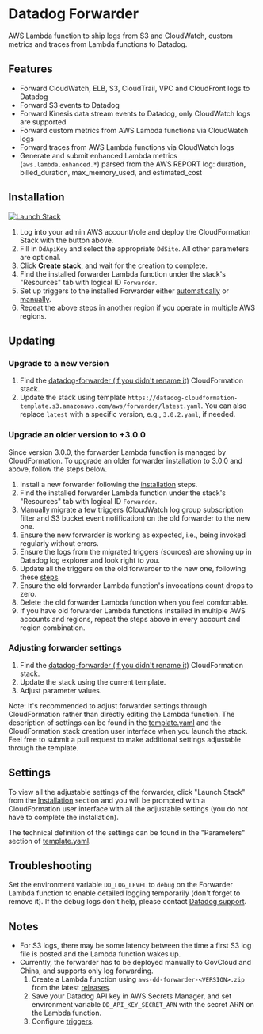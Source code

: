 # Datadog Forwarder

AWS Lambda function to ship logs from S3 and CloudWatch, custom metrics and traces from Lambda functions to Datadog.

## Features

- Forward CloudWatch, ELB, S3, CloudTrail, VPC and CloudFront logs to Datadog
- Forward S3 events to Datadog
- Forward Kinesis data stream events to Datadog, only CloudWatch logs are supported
- Forward custom metrics from AWS Lambda functions via CloudWatch logs
- Forward traces from AWS Lambda functions via CloudWatch logs
- Generate and submit enhanced Lambda metrics (`aws.lambda.enhanced.*`) parsed from the AWS REPORT log: duration, billed_duration, max_memory_used, and estimated_cost

## Installation

[![Launch Stack](https://s3.amazonaws.com/cloudformation-examples/cloudformation-launch-stack.png)](https://console.aws.amazon.com/cloudformation/home#/stacks/create/review?stackName=datadog-forwarder&templateURL=https://datadog-cloudformation-template.s3.amazonaws.com/aws/forwarder/latest.yaml)

1. Log into your admin AWS account/role and deploy the CloudFormation Stack with the button above.
1. Fill in `DdApiKey` and select the appropriate `DdSite`. All other parameters are optional.
1. Click **Create stack**, and wait for the creation to complete.
1. Find the installed forwarder Lambda function under the stack's "Resources" tab with logical ID `Forwarder`.
1. Set up triggers to the installed Forwarder either [automatically](https://docs.datadoghq.com/integrations/amazon_web_services/?tab=allpermissions#automatically-setup-triggers) or [manually](https://docs.datadoghq.com/integrations/amazon_web_services/?tab=allpermissions#manually-setup-triggers).
1. Repeat the above steps in another region if you operate in multiple AWS regions. 

## Updating

### Upgrade to a new version

1. Find the [datadog-forwarder (if you didn't rename it)](https://console.aws.amazon.com/cloudformation/home#/stacks?filteringText=datadog) CloudFormation stack.
1. Update the stack using template `https://datadog-cloudformation-template.s3.amazonaws.com/aws/forwarder/latest.yaml`. You can also replace `latest` with a specific version, e.g., `3.0.2.yaml`, if needed.

### Upgrade an older version to +3.0.0

Since version 3.0.0, the forwarder Lambda function is managed by CloudFormation. To upgrade an older forwarder installation to 3.0.0 and above, follow the steps below.

1. Install a new forwarder following the [installation](#installation) steps.
1. Find the installed forwarder Lambda function under the stack's "Resources" tab with logical ID `Forwarder`.
1. Manually migrate a few triggers (CloudWatch log group subscription filter and S3 bucket event notification) on the old forwarder to the new one.
1. Ensure the new forwarder is working as expected, i.e., being invoked regularly without errors.
1. Ensure the logs from the migrated triggers (sources) are showing up in Datadog log explorer and look right to you.
1. Update all the triggers on the old forwarder to the new one, following these [steps](https://docs.datadoghq.com/integrations/amazon_web_services/?tab=allpermissions#send-aws-service-logs-to-datadog).
1. Ensure the old forwarder Lambda function's invocations count drops to zero.
1. Delete the old forwarder Lambda function when you feel comfortable.
1. If you have old forwarder Lambda functions installed in multiple AWS accounts and regions, repeat the steps above in every account and region combination.

### Adjusting forwarder settings

1. Find the [datadog-forwarder (if you didn't rename it)](https://console.aws.amazon.com/cloudformation/home#/stacks?filteringText=datadog) CloudFormation stack.
1. Update the stack using the current template.
1. Adjust parameter values.

Note: It's recommended to adjust forwarder settings through CloudFormation rather than directly editing the Lambda function. The description of settings can be found in the [template.yaml](template.yaml) and the CloudFormation stack creation user interface when you launch the stack. Feel free to submit a pull request to make additional settings adjustable through the template.

## Settings

To view all the adjustable settings of the forwarder, click "Launch Stack" from the [Installation](#installation) section and you will be prompted with a CloudFormation user interface with all the adjustable settings (you do not have to complete the installation).

The technical definition of the settings can be found in the "Parameters" section of [template.yaml](template.yaml).

## Troubleshooting

Set the environment variable `DD_LOG_LEVEL` to `debug` on the Forwarder Lambda function to enable detailed logging temporarily (don't forget to remove it). If the debug logs don't help, please contact [Datadog support](https://www.datadoghq.com/support/).

## Notes

* For S3 logs, there may be some latency between the time a first S3 log file is posted and the Lambda function wakes up.
* Currently, the forwarder has to be deployed manually to GovCloud and China, and supports only log forwarding.
  1. Create a Lambda function using `aws-dd-forwarder-<VERSION>.zip` from the latest [releases](https://github.com/DataDog/datadog-serverless-functions/releases).
  1. Save your Datadog API key in AWS Secrets Manager, and set environment variable `DD_API_KEY_SECRET_ARN` with the secret ARN on the Lambda function.
  1. Configure [triggers](https://docs.datadoghq.com/integrations/amazon_web_services/?tab=allpermissions#send-aws-service-logs-to-datadog).
